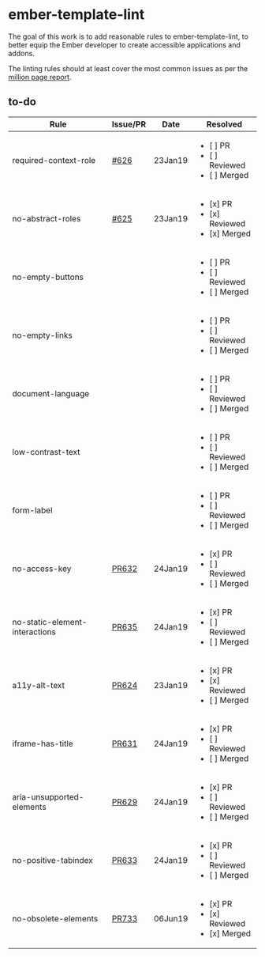 # ember-template-lint

The goal of this work is to add reasonable rules to ember-template-lint, to better equip the Ember developer to create accessible applications and addons. 

The linting rules should at least cover the most common issues as per the [million page report](https://webaim.org/projects/million/).

## to-do

| Rule | Issue/PR | Date | Resolved |
|-|-|-|-|
| required-context-role |  [#626](https://github.com/ember-template-lint/ember-template-lint/issues/626) | 23Jan19 | <ul><li>[ ] PR</li><li>[ ] Reviewed</li><li>[ ] Merged</li></ul> |
| no-abstract-roles | [#625](https://github.com/ember-template-lint/ember-template-lint/issues/625) | 23Jan19 |  <ul><li>[x] PR</li><li>[x] Reviewed</li><li>[x] Merged</li></ul> |
| no-empty-buttons | | | <ul><li>[ ] PR</li><li>[ ] Reviewed</li><li>[ ] Merged</li></ul> |
| no-empty-links | | | <ul><li>[ ] PR</li><li>[ ] Reviewed</li><li>[ ] Merged</li></ul> |
| document-language | | | <ul><li>[ ] PR</li><li>[ ] Reviewed</li><li>[ ] Merged</li></ul> |
| low-contrast-text | | | <ul><li>[ ] PR</li><li>[ ] Reviewed</li><li>[ ] Merged</li></ul> |
| form-label | | | <ul><li>[ ] PR</li><li>[ ] Reviewed</li><li>[ ] Merged</li></ul> |
| no-access-key | [PR632](https://github.com/ember-template-lint/ember-template-lint/pull/632) | 24Jan19 | <ul><li>[x] PR</li><li>[ ] Reviewed</li><li>[ ] Merged</li></ul> |
| no-static-element-interactions | [PR635](https://github.com/ember-template-lint/ember-template-lint/pull/635) | 24Jan19 | <ul><li>[x] PR</li><li>[ ] Reviewed</li><li>[ ] Merged</li></ul> |
| a11y-alt-text | [PR624](https://github.com/ember-template-lint/ember-template-lint/pull/624) | 23Jan19 | <ul><li>[x] PR</li><li>[x] Reviewed</li><li>[ ] Merged</li></ul> |
| iframe-has-title | [PR631](https://github.com/ember-template-lint/ember-template-lint/pull/631) | 24Jan19 | <ul><li>[x] PR</li><li>[ ] Reviewed</li><li>[ ] Merged</li></ul> |
| aria-unsupported-elements| [PR629](https://github.com/ember-template-lint/ember-template-lint/pull/629) | 24Jan19 | <ul><li>[x] PR</li><li>[ ] Reviewed</li><li>[ ] Merged</li></ul> |
| no-positive-tabindex | [PR633](https://github.com/ember-template-lint/ember-template-lint/pull/633) | 24Jan19 | <ul><li>[x] PR</li><li>[ ] Reviewed</li><li>[ ] Merged</li></ul> |
| no-obsolete-elements | [PR733](https://github.com/ember-template-lint/ember-template-lint/pull/733/) | 06Jun19 | <ul><li>[x] PR</li><li>[x] Reviewed</li><li>[x] Merged</li></ul> |
